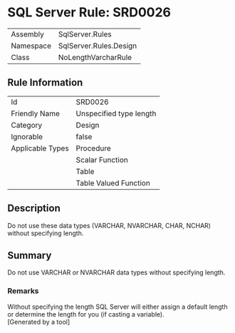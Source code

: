 # SQL Server Rule: SRD0026
  
|    |    |
|----|----|
| Assembly | SqlServer.Rules |
| Namespace | SqlServer.Rules.Design |
| Class | NoLengthVarcharRule |
  
## Rule Information
  
|    |    |
|----|----|
| Id | SRD0026 |
| Friendly Name | Unspecified type length |
| Category | Design |
| Ignorable | false |
| Applicable Types | Procedure  |
|   | Scalar Function |
|   | Table |
|   | Table Valued Function |
  
## Description
  
Do not use these data types (VARCHAR, NVARCHAR, CHAR, NCHAR) without specifying length.
  
## Summary
  
Do not use VARCHAR or NVARCHAR data types without specifying length.
  
### Remarks
  
Without specifying the length SQL Server will either assign a default length or determine
the length for you (if casting a variable).  
[Generated by a tool]
